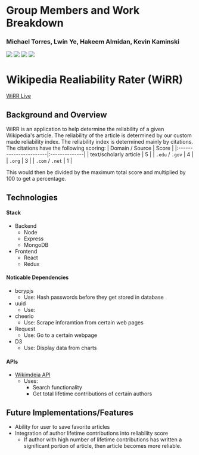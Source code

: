 # Group Members and Work Breakdown
### Michael Torres, Lwin Ye, Hakeem Almidan, Kevin Kaminski

<a href="https://www.mongodb.com/"><img src="https://img.shields.io/badge/Powered%20by-MongoDB-green.svg"/></a>
<a href="#"><img src="https://img.shields.io/badge/Powered%20by-JavaScript-orange.svg"/></a>
<a href="#"><img src="https://img.shields.io/badge/Powered%20by-React/Redux-blue.svg"></a>
<a href="https://github.com"><img src="https://img.shields.io/badge/Hosted%20on-GitHub-brightgreen.svg"/></a>

# Wikipedia Realiability Rater (WiRR)

[WiRR Live](http://www.wikipediarr.com/)

## Background and Overview
WiRR is an application to help determine the reliability of a given Wikipedia's article. The reliability of the article is determined by our custom made reliability index. The reliability index is determined mainly by citations. The citations have the following scoring:
  | Domain / Source        | Score         |
  |:-----------------------|:--------------|
  | text/scholarly article | 5             |
  | `.edu` / `.gov`        | 4             |
  | `.org`                 | 3             |
  | `.com` / `.net`        | 1             |

This would then be divided by the maximum total score and multiplied by 100 to get a percentage.

## Technologies
#### Stack
- Backend
  - Node
  - Express
  - MongoDB
- Frontend
  - React
  - Redux
#### Noticable Dependencies
- bcrypjs
  - Use: Hash passwords before they get stored in database
- uuid
  - Use: 
- cheerio
  - Use: Scrape inforamtion from certain web pages
- Request
  - Use: Go to a certain webpage
- D3
  - Use: Display data from charts
#### APIs
- [Wikimdeia API](https://www.mediawiki.org/wiki/API:Main_page)
  - Uses: 
    - Search functionality
    - Get total lifetime contributions of certain authors



## Future Implementations/Features
  - Ability for user to save favorite articles
  - Integration of author lifetime contributions into reliability score
    - If author with high number of lifetime contributions has written a significant portion of article, then article becomes more reliable.
